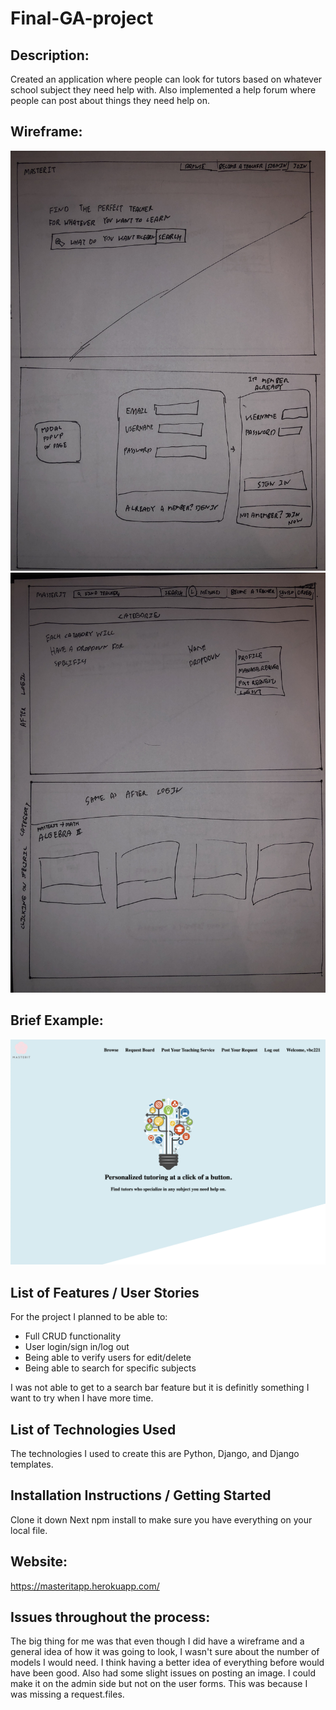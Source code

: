 # Final-GA-project
## Description:
Created an application where people can look for tutors based on whatever school subject they need help with. Also implemented a help forum where people can post about things they need help on. 

## Wireframe:
![](https://github.com/vbc221/Final-GA-project/blob/master/media/images/IMG_4544.jpg)
![](https://github.com/vbc221/Final-GA-project/blob/master/media/images/IMG_4545.jpg)

## Brief Example:
![](https://github.com/vbc221/Final-GA-project/blob/master/media/images/Screen_Shot_2019-11-18_at_5.28.40_PM_2jRVZDr.png)
## List of Features / User Stories
For the project I planned to be able to:
* Full CRUD functionality
* User login/sign in/log out
* Being able to verify users for edit/delete
* Being able to search for specific subjects

I was not able to get to a search bar feature but it is definitly something I want to try when I have more time.
 

## List of Technologies Used
The technologies I used to create this are Python, Django, and Django templates.

## Installation Instructions / Getting Started
Clone it down
Next npm install to make sure you have everything on your local file.

## Website:
https://masteritapp.herokuapp.com/

## Issues throughout the process:
The big thing for me was that even though I did have a wireframe and a general idea of how it was going to look, I wasn't sure about the number of models I would need. I think having a better idea of everything before would have been good. Also had some slight issues on posting an image. I could make it on the admin side but not on the user forms. This was because I was missing a request.files. 
